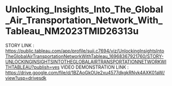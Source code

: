 # Unlocking_Insights_Into_The_Global_Air_Transportation_Network_With_Tableau_NM2023TMID26313u
STORY LINK : https://public.tableau.com/app/profile/suji.c7694/viz/UnlockingInsightsIntoTheGlobalAirTransportationNetworkWithTableau_16968367921760/STORY-UNLOCKINGINSIGHTSINTOTHEGLOBALAIRTRANSPORTATIONNETWORKWITHTABLEAU?publish=yes
VIDEO DEMONSTRATION LINK : https://drive.google.com/file/d/1BZAoGkOUe2xu4577dkgkRNyk4AXK01aW/view?usp=drivesdk
